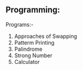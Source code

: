 ## Programming:
Programs:-
1. Approaches of Swapping
2. Patterm Printing
3. Palindrome
4. Strong Number
5. Calculator

